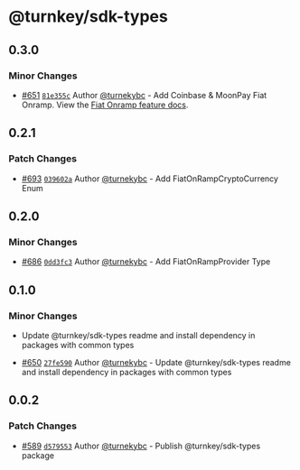 # @turnkey/sdk-types

## 0.3.0

### Minor Changes

- [#651](https://github.com/tkhq/sdk/pull/651) [`81e355c`](https://github.com/tkhq/sdk/commit/81e355c9a8321feffcac056916b65139cf35eeed) Author [@turnekybc](https://github.com/turnekybc) - Add Coinbase & MoonPay Fiat Onramp. View the [Fiat Onramp feature docs](https://docs.turnkey.com/wallets/fiat-on-ramp).

## 0.2.1

### Patch Changes

- [#693](https://github.com/tkhq/sdk/pull/693) [`039602a`](https://github.com/tkhq/sdk/commit/039602a015d20783952b992d1d339f5fc003f658) Author [@turnekybc](https://github.com/turnekybc) - Add FiatOnRampCryptoCurrency Enum

## 0.2.0

### Minor Changes

- [#686](https://github.com/tkhq/sdk/pull/686) [`0dd3fc3`](https://github.com/tkhq/sdk/commit/0dd3fc31956992c5b449da5868f6eef8b0bb194c) Author [@turnekybc](https://github.com/turnekybc) - Add FiatOnRampProvider Type

## 0.1.0

### Minor Changes

- Update @turnkey/sdk-types readme and install dependency in packages with common types

- [#650](https://github.com/tkhq/sdk/pull/650) [`27fe590`](https://github.com/tkhq/sdk/commit/27fe590cdc3eb6a8cde093eeefda2ee1cdc79412) Author [@turnekybc](https://github.com/turnekybc) - Update @turnkey/sdk-types readme and install dependency in packages with common types

## 0.0.2

### Patch Changes

- [#589](https://github.com/tkhq/sdk/pull/589) [`d579553`](https://github.com/tkhq/sdk/commit/d579553006eba29947dee6b45c3ce2025695732f) Author [@turnekybc](https://github.com/turnekybc) - Publish @turnkey/sdk-types package
